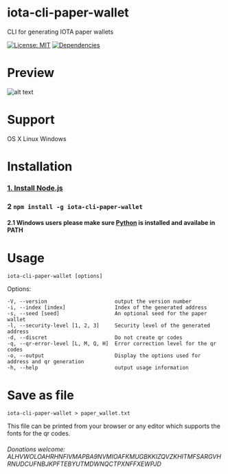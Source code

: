 # iota-cli-paper-wallet
CLI for generating IOTA paper wallets

[![License: MIT](https://img.shields.io/badge/License-MIT-blue.svg)](https://raw.githubusercontent.com/looploooop/iota-cli-paper-wallet/master/LICENSE) [![Dependencies](https://david-dm.org/looploooop/iota-cli-paper-wallet.svg)](https://david-dm.org/looploooop/iota-cli-paper-wallet)

# Preview
![alt text](https://raw.githubusercontent.com/looploooop/iota-cli-paper-wallet/master/iota-cli-paper-wallet-preview.png)

# Support
OS X
Linux
Windows

# Installation

### [1. Install Node.js](https://nodejs.org/)

### 2 `npm install -g iota-cli-paper-wallet`

#### 2.1 Windows users please make sure [Python](https://www.python.org/downloads/) is installed and availabe in PATH


# Usage

`iota-cli-paper-wallet [options]`

 Options:

    -V, --version                      output the version number
    -i, --index [index]                Index of the generated address
    -s, --seed [seed]                  An optional seed for the paper wallet
    -l, --security-level [1, 2, 3]     Security level of the generated address
    -d, --discret                      Do not create qr codes
    -q, --qr-error-level [L, M, Q, H]  Error correction level for the qr codes
    -o, --output                       Display the options used for address and qr generation
    -h, --help                         output usage information


# Save as file

`iota-cli-paper-wallet > paper_wallet.txt`

This file can be printed from your browser or any editor which supports the fonts for the qr codes.


###### Donations welcome: ALHVWOLOAHRHNFIVMAPBA9NVMIOAFKMUGBKKIZQVZKHITMFSARGVHRNUDCUFNBJKPFTEBYUTMDWNQCTPXNFFXEWPJD
